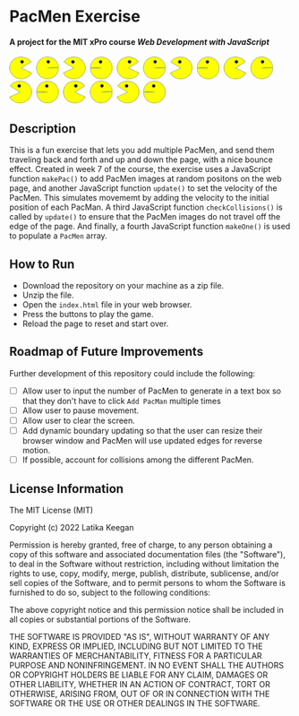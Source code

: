 # PacMen Exercise

#### A project for the MIT xPro course *Web Development with JavaScript*

<img src="https://github.com/lkmitx/pacmen-exercise/blob/main/images/PacMan1.png" width="40" height="40">&nbsp;&nbsp;<img src="https://github.com/lkmitx/pacmen-exercise/blob/main/images/PacMan2.png" width="40" height="40">&nbsp;&nbsp;<img src="https://github.com/lkmitx/pacmen-exercise/blob/main/images/PacMan3.png" width="40" height="40">&nbsp;&nbsp;<img src="https://github.com/lkmitx/pacmen-exercise/blob/main/images/PacMan4.png" width="40" height="40">&nbsp;&nbsp;<img src="https://github.com/lkmitx/pacmen-exercise/blob/main/images/PacMan1.png" width="40" height="40">&nbsp;&nbsp;<img src="https://github.com/lkmitx/pacmen-exercise/blob/main/images/PacMan2.png" width="40" height="40">&nbsp;&nbsp;<img src="https://github.com/lkmitx/pacmen-exercise/blob/main/images/PacMan3.png" width="40" height="40">&nbsp;&nbsp;<img src="https://github.com/lkmitx/pacmen-exercise/blob/main/images/PacMan4.png" width="40" height="40">&nbsp;&nbsp;<img src="https://github.com/lkmitx/pacmen-exercise/blob/main/images/PacMan1.png" width="40" height="40">&nbsp;&nbsp;<img src="https://github.com/lkmitx/pacmen-exercise/blob/main/images/PacMan2.png" width="40" height="40">&nbsp;&nbsp;<img src="https://github.com/lkmitx/pacmen-exercise/blob/main/images/PacMan3.png" width="40" height="40">&nbsp;&nbsp;<img src="https://github.com/lkmitx/pacmen-exercise/blob/main/images/PacMan4.png" width="40" height="40">&nbsp;&nbsp;<img src="https://github.com/lkmitx/pacmen-exercise/blob/main/images/PacMan1.png" width="40" height="40">&nbsp;&nbsp;<img src="https://github.com/lkmitx/pacmen-exercise/blob/main/images/PacMan2.png" width="40" height="40">&nbsp;&nbsp;<img src="https://github.com/lkmitx/pacmen-exercise/blob/main/images/PacMan3.png" width="40" height="40">&nbsp;&nbsp;<img src="https://github.com/lkmitx/pacmen-exercise/blob/main/images/PacMan4.png" width="40" height="40">

## Description

This is a fun exercise that lets you add multiple PacMen, and send them traveling back and forth and up and down the page, with a nice bounce effect. Created in week 7 of the course, the exercise uses a JavaScript function `makePac()` to add PacMen images at random positons on the web page, and another JavaScript function `update()` to set the velocity of the PacMen. This simulates movememt by adding the velocity to the initial position of each PacMan. A third JavaScript function `checkCollisions()` is called by `update()` to ensure that the PacMen images do not travel off the edge of the page. And finally, a fourth JavaScript function `makeOne()` is used to populate a `PacMen` array.

## How to Run

- Download the repository on your machine as a zip file.
- Unzip the file.
- Open the `index.html` file in your web browser.
- Press the buttons to play the game.
- Reload the page to reset and start over.

## Roadmap of Future Improvements

Further development of this repository could include the following:

- [ ] Allow user to input the number of PacMen to generate in a text box so that they don't have to click `Add PacMan` multiple times
- [ ] Allow user to pause movement.
- [ ] Allow user to clear the screen.
- [ ] Add dynamic boundary updating so that the user can resize their browser window and PacMen will use updated edges for reverse motion.
- [ ] If possible, account for collisions among the different PacMen.

## License Information

The MIT License (MIT)

Copyright (c) 2022 Latika Keegan

Permission is hereby granted, free of charge, to any person obtaining a copy of this software and associated documentation files (the "Software"), to deal in the Software without restriction, including without limitation the rights to use, copy, modify, merge, publish, distribute, sublicense, and/or sell copies of the Software, and to permit persons to whom the Software is furnished to do so, subject to the following conditions:

The above copyright notice and this permission notice shall be included in all copies or substantial portions of the Software.

THE SOFTWARE IS PROVIDED "AS IS", WITHOUT WARRANTY OF ANY KIND, EXPRESS OR IMPLIED, INCLUDING BUT NOT LIMITED TO THE WARRANTIES OF MERCHANTABILITY, FITNESS FOR A PARTICULAR PURPOSE AND NONINFRINGEMENT. IN NO EVENT SHALL THE AUTHORS OR COPYRIGHT HOLDERS BE LIABLE FOR ANY CLAIM, DAMAGES OR OTHER LIABILITY, WHETHER IN AN ACTION OF CONTRACT, TORT OR OTHERWISE, ARISING FROM, OUT OF OR IN CONNECTION WITH THE SOFTWARE OR THE USE OR OTHER DEALINGS IN THE SOFTWARE.
